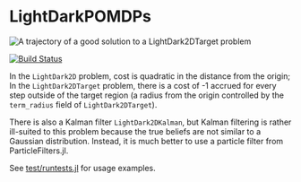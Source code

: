 # LightDarkPOMDPs

![A trajectory of a good solution to a LightDark2DTarget problem](https://github.com/zsunberg/LightDarkPOMDPs.jl/raw/master/img/target_good_solution.gif)

[![Build Status](https://travis-ci.org/zsunberg/LightDarkPOMDPs.jl.svg?branch=master)](https://travis-ci.org/zsunberg/LightDarkPOMDPs.jl)

In the `LightDark2D` problem, cost is quadratic in the distance from the origin; In the `LightDark2DTarget` problem, there is a cost of -1 accrued for every step outside of the target region (a radius from the origin controlled by the `term_radius` field of `LightDark2DTarget`).

There is also a Kalman filter `LightDark2DKalman`, but Kalman filtering is rather ill-suited to this problem because the true beliefs are not similar to a Gaussian distribution. Instead, it is much better to use a particle filter from ParticleFilters.jl.

See [test/runtests.jl](test/runtests.jl) for usage examples.

<!--
[![Coverage Status](https://coveralls.io/repos/zsunberg/LightDarkPOMDPs.jl/badge.svg?branch=master&service=github)](https://coveralls.io/github/zsunberg/LightDarkPOMDPs.jl?branch=master)

[![codecov.io](http://codecov.io/github/zsunberg/LightDarkPOMDPs.jl/coverage.svg?branch=master)](http://codecov.io/github/zsunberg/LightDarkPOMDPs.jl?branch=master)
-->
